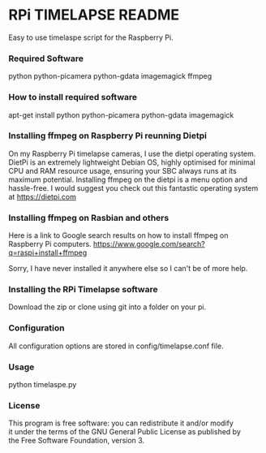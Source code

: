 # RPi TIMELAPSE README #

Easy to use timelaspe script for the Raspberry Pi.

### Required Software ###
python
python-picamera
python-gdata
imagemagick
ffmpeg


### How to install required software ####

apt-get install python python-picamera python-gdata imagemagick

### Installing ffmpeg on Raspberry Pi reunning Dietpi
On my Raspberry Pi timelapse cameras, I use the dietpi operating system.  DietPi is an extremely lightweight Debian OS, highly optimised for minimal CPU and RAM resource usage, ensuring your SBC always runs at its maximum potential.  Installing ffmpeg on the dietpi is a menu option and hassle-free.  I would suggest you check out this fantastic operating system at https://dietpi.com

### Installing ffmpeg on Rasbian and others
Here is a link to Google search results on how to install ffmpeg on Raspberry Pi computers.
https://www.google.com/search?q=raspi+install+ffmpeg

Sorry, I have never installed it anywhere else so I can't be of more help.

### Installing the RPi Timelapse software ###

Download the zip or clone using git into a folder on your pi.

### Configuration ###

All configuration options are stored in config/timelapse.conf file.  

### Usage ###
python timelaspe.py

### License ###
This program is free software: you can redistribute it and/or modify  
it under the terms of the GNU General Public License as published by  
the Free Software Foundation, version 3.
